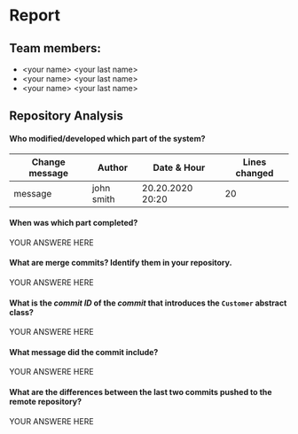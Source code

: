 # Report
## Team members:
* \<your name> \<your last name>
* \<your name> \<your last name>
* \<your name> \<your last name>

## Repository Analysis
#### Who modified/developed which part of the system?
| Change message | Author | Date & Hour | Lines changed |
--- | --- | --- | ---
|message| john smith |20.20.2020 20:20| 20 |
#### When was which part completed?
YOUR ANSWERE HERE
#### What are merge commits? Identify them in your repository.
YOUR ANSWERE HERE
#### What is the *commit ID* of the *commit* that introduces the `Customer` abstract class?
YOUR ANSWERE HERE
#### What message did the commit include?
YOUR ANSWERE HERE
#### What are the differences between the last two commits pushed to the remote repository?
YOUR ANSWERE HERE